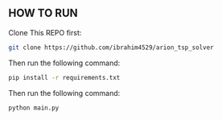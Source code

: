 ## HOW TO RUN

Clone This REPO first:

```bash
git clone https://github.com/ibrahim4529/arion_tsp_solver
```

Then run the following command:

```bash
pip install -r requirements.txt
```

Then run the following command:

```bash
python main.py
```